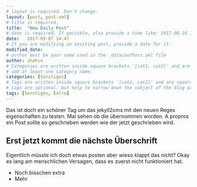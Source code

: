 ```yaml
---
# layout is required. Don't change.
layout: [post, post-xml]
# title is required.
title:  "New Daily Post"
# date is required. If possible, also provide a time like: 2017-08-10 10:25:00.
date:   2017-09-07 14:47
# If you are modifying an existing post, provide a date for it.
modified_date: 
# author must be your name used in the _data/authors.yml file
author: shahin
# Categories are written inside square brackets '[cat1, cat2]' and are separated by comma.
# add at least one category name.
categories: [Sonstiges]
# Tags are written inside square brackets '[cat1, cat2]' and are separated by comma.
# tags are optional, but help to narrow down the subject of the blog post
tags: [Sonstiges, Extra]
---
```


Das ist doch ein schöner Tag um das jekyll2cms mit den neuen Regex eigenschaften zu testen. 
Mal sehen ob die übernommen worden. A propros ein Post sollte so geschrieben werden wie der jetzt geschrieben wird.

## Erst jetzt kommt die nächste Überschrift

Eigentlich müsste ich doch etwas posten aber wieso klappt das nicht?
Okay es lang am menschlichen Versagen, dass es zuerst nicht funktioniert hat.
* Noch bisschen extra
* Mehr
